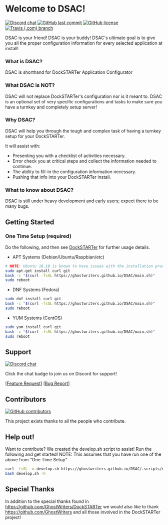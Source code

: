 # Welcome to DSAC!

[![Discord chat](https://img.shields.io/discord/477959324183035936.svg?logo=discord)](https://discord.gg/YFyJpmH) [![GitHub last commit](https://img.shields.io/github/last-commit/GhostWriters/DockSTARTer/master.svg)](https://github.com/GhostWriters/DSAC/commits/master) [![GitHub license](https://img.shields.io/github/license/GhostWriters/DockSTARTer.svg)](https://github.com/GhostWriters/DSAC/blob/master/LICENSE.md) [![Travis (.com) branch](https://img.shields.io/travis/com/GhostWriters/DSAC/master.svg?logo=travis)](https://travis-ci.com/GhostWriters/DSAC)

DSAC is your friend! DSAC is your buddy!  DSAC's ultimate goal is to give you all the proper configuration information for every selected application at install!

### What is DSAC?

DSAC is shorthand for DockSTARTer Application Configurator

### What DSAC is NOT?

DSAC will not replace DockSTARTer's configuration nor is it meant to. DSAC is an optional set of very specific configurations and tasks to make sure you have a turnkey and completely setup server!

### Why DSAC?

DSAC will help you through the tough and complex task of having a turnkey setup for your DockSTARTer.


It will assist with:
* Presenting you with a checklist of activities necessary.
* Error check you at critical steps and collect the information needed to continue.
* The ability to fill-in the configuration information necessary.
* Pushing that info into your DockSTARTer install.

### What to know about DSAC?

DSAC is still under heavy development and early users; expect there to be many bugs.

## Getting Started

### One Time Setup (required)

Do the following, and then see [DockSTARTer](https://github.com/GhostWriters/DSAC) for further usage details.

- APT Systems (Debian/Ubuntu/Raspbian/etc)

```bash
# NOTE: Ubuntu 18.10 is known to have issues with the installation process, 18.04 is recommended
sudo apt-get install curl git
bash -c "$(curl -fsSL https://ghostwriters.github.io/DSAC/main.sh)"
sudo reboot
```

- DNF Systems (Fedora)

```bash
sudo dnf install curl git
bash -c "$(curl -fsSL https://ghostwriters.github.io/DSAC/main.sh)"
sudo reboot
```

- YUM Systems (CentOS)

```bash
sudo yum install curl git
bash -c "$(curl -fsSL https://ghostwriters.github.io/DSAC/main.sh)"
sudo reboot
```

## Support

[![Discord chat](https://img.shields.io/discord/477959324183035936.svg?logo=discord)](https://discord.gg/YFyJpmH)

Click the chat badge to join us on Discord for support!

[[Feature Request](https://github.com/GhostWriters/DSAC/issues/new?template=feature_request.md)] [[Bug Report](https://github.com/GhostWriters/DSAC/issues/new?template=bug_report.md)]

## Contributors

[![GitHub contributors](https://img.shields.io/github/contributors/GhostWriters/DockSTARTer.svg)](https://github.com/GhostWriters/DSAC/graphs/contributors)

This project exists thanks to all the people who contribute.

## Help out!
Want to contribute? We created the develop.sh script to assist! Run the following and get started!
NOTE: This assumes that you have run one of the above from "One Time Setup"

```bash
curl -fsSL -o develop.sh https://ghostwriters.github.io/DSAC/.scripts/develop.sh
bash develop.sh -h
```

## Special Thanks

In addition to the special thanks found in https://github.com/GhostWriters/DockSTARTer we would also like to thank https://github.com/GhostWriters and all those involved in the DockSTARTer project!
